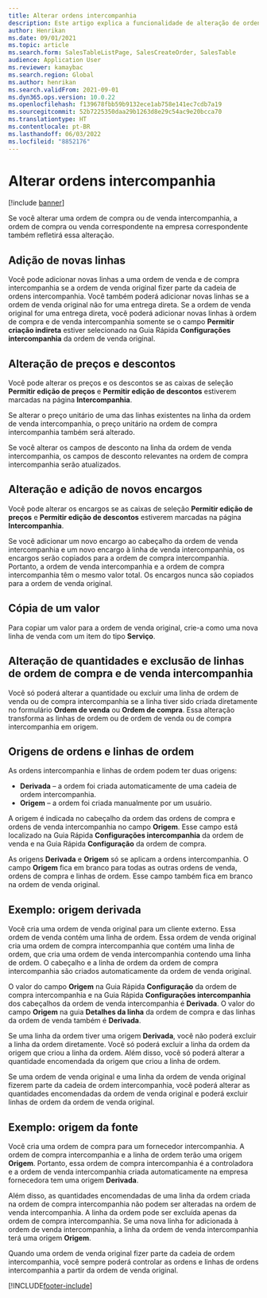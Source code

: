```yaml
---
title: Alterar ordens intercompanhia
description: Este artigo explica a funcionalidade de alteração de ordens intercompanhia
author: Henrikan
ms.date: 09/01/2021
ms.topic: article
ms.search.form: SalesTableListPage, SalesCreateOrder, SalesTable
audience: Application User
ms.reviewer: kamaybac
ms.search.region: Global
ms.author: henrikan
ms.search.validFrom: 2021-09-01
ms.dyn365.ops.version: 10.0.22
ms.openlocfilehash: f139678fbb59b9132ece1ab758e141ec7cdb7a19
ms.sourcegitcommit: 52b7225350daa29b1263d8e29c54ac9e20bcca70
ms.translationtype: HT
ms.contentlocale: pt-BR
ms.lasthandoff: 06/03/2022
ms.locfileid: "8852176"
---
```

# <a name="change-intercompany-orders"></a>Alterar ordens intercompanhia

[!include [banner](../../includes/banner.md)]

Se você alterar uma ordem de compra ou de venda intercompanhia, a ordem de compra ou venda correspondente na empresa correspondente também refletirá essa alteração.

## <a name="adding-new-lines"></a>Adição de novas linhas

Você pode adicionar novas linhas a uma ordem de venda e de compra intercompanhia se a ordem de venda original fizer parte da cadeia de ordens intercompanhia. Você também poderá adicionar novas linhas se a ordem de venda original não for uma entrega direta. Se a ordem de venda original for uma entrega direta, você poderá adicionar novas linhas à ordem de compra e de venda intercompanhia somente se o campo **Permitir criação indireta** estiver selecionado na Guia Rápida **Configurações intercompanhia** da ordem de venda original.

## <a name="changing-prices-and-discounts"></a>Alteração de preços e descontos

Você pode alterar os preços e os descontos se as caixas de seleção **Permitir edição de preços** e **Permitir edição de descontos** estiverem marcadas na página **Intercompanhia**.

Se alterar o preço unitário de uma das linhas existentes na linha da ordem de venda intercompanhia, o preço unitário na ordem de compra intercompanhia também será alterado.

Se você alterar os campos de desconto na linha da ordem de venda intercompanhia, os campos de desconto relevantes na ordem de compra intercompanhia serão atualizados.

## <a name="changing-and-adding-new-charges"></a>Alteração e adição de novos encargos

Você pode alterar os encargos se as caixas de seleção **Permitir edição de preços** e **Permitir edição de descontos** estiverem marcadas na página **Intercompanhia**.

Se você adicionar um novo encargo ao cabeçalho da ordem de venda intercompanhia e um novo encargo à linha de venda intercompanhia, os encargos serão copiados para a ordem de compra intercompanhia. Portanto, a ordem de venda intercompanhia e a ordem de compra intercompanhia têm o mesmo valor total. Os encargos nunca são copiados para a ordem de venda original.

## <a name="copying-a-fee"></a>Cópia de um valor

Para copiar um valor para a ordem de venda original, crie-a como uma nova linha de venda com um item do tipo **Serviço**.

## <a name="changing-quantities-and-deleting-intercompany-purchases-and-sales-order-lines"></a>Alteração de quantidades e exclusão de linhas de ordem de compra e de venda intercompanhia

Você só poderá alterar a quantidade ou excluir uma linha de ordem de venda ou de compra intercompanhia se a linha tiver sido criada diretamente no formulário **Ordem de venda** ou **Ordem de compra**. Essa alteração transforma as linhas de ordem ou de ordem de venda ou de compra intercompanhia em origem.

## <a name="origins-of-orders-and-order-lines"></a>Origens de ordens e linhas de ordem

As ordens intercompanhia e linhas de ordem podem ter duas origens:

- **Derivada** – a ordem foi criada automaticamente de uma cadeia de ordem intercompanhia.
- **Origem** – a ordem foi criada manualmente por um usuário.

A origem é indicada no cabeçalho da ordem das ordens de compra e ordens de venda intercompanhia no campo **Origem**. Esse campo está localizado na Guia Rápida **Configurações intercompanhia** da ordem de venda e na Guia Rápida **Configuração** da ordem de compra.

As origens **Derivada** e **Origem** só se aplicam a ordens intercompanhia. O campo **Origem** fica em branco para todas as outras ordens de venda, ordens de compra e linhas de ordem. Esse campo também fica em branco na ordem de venda original.

## <a name="example-derived-origin"></a>Exemplo: origem derivada

Você cria uma ordem de venda original para um cliente externo. Essa ordem de venda contém uma linha de ordem. Essa ordem de venda original cria uma ordem de compra intercompanhia que contém uma linha de ordem, que cria uma ordem de venda intercompanhia contendo uma linha de ordem. O cabeçalho e a linha de ordem da ordem de compra intercompanhia são criados automaticamente da ordem de venda original.

O valor do campo **Origem** na Guia Rápida **Configuração** da ordem de compra intercompanhia e na Guia Rápida **Configurações intercompanhia** dos cabeçalhos da ordem de venda intercompanhia é **Derivada**. O valor do campo **Origem** na guia **Detalhes da linha** da ordem de compra e das linhas da ordem de venda também é **Derivada**.

Se uma linha da ordem tiver uma origem **Derivada**, você não poderá excluir a linha da ordem diretamente. Você só poderá excluir a linha da ordem da origem que criou a linha da ordem. Além disso, você só poderá alterar a quantidade encomendada da origem que criou a linha de ordem.

Se uma ordem de venda original e uma linha da ordem de venda original fizerem parte da cadeia de ordem intercompanhia, você poderá alterar as quantidades encomendadas da ordem de venda original e poderá excluir linhas de ordem da ordem de venda original.

## <a name="example-source-origin"></a>Exemplo: origem da fonte

Você cria uma ordem de compra para um fornecedor intercompanhia. A ordem de compra intercompanhia e a linha de ordem terão uma origem **Origem**. Portanto, essa ordem de compra intercompanhia é a controladora e a ordem de venda intercompanhia criada automaticamente na empresa fornecedora tem uma origem **Derivada**.

Além disso, as quantidades encomendadas de uma linha da ordem criada na ordem de compra intercompanhia não podem ser alteradas na ordem de venda intercompanhia. A linha da ordem pode ser excluída apenas da ordem de compra intercompanhia. Se uma nova linha for adicionada à ordem de venda intercompanhia, a linha da ordem de venda intercompanhia terá uma origem **Origem**.

Quando uma ordem de venda original fizer parte da cadeia de ordem intercompanhia, você sempre poderá controlar as ordens e linhas de ordens intercompanhia a partir da ordem de venda original.

[!INCLUDE[footer-include](../../includes/footer-banner.md)]
